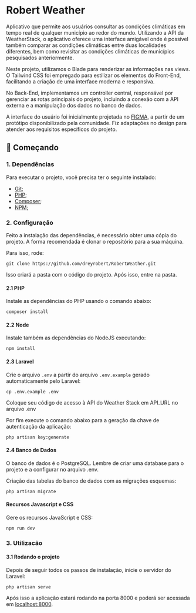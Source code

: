 # Robert Weather
Aplicativo que permite aos usuários consultar as condições climáticas em tempo real de qualquer município ao redor do mundo. Utilizando a API da WeatherStack, o aplicativo oferece uma interface amigável onde é possível também comparar as condições climáticas entre duas localidades diferentes, bem como revisitar as condições climáticas de municípios pesquisados anteriormente.

Neste projeto, utilizamos o Blade para renderizar as informações nas views. O Tailwind CSS foi empregado para estilizar os elementos do Front-End, facilitando a criação de uma interface moderna e responsiva.

No Back-End, implementamos um controller central, responsável por gerenciar as rotas principais do projeto, incluindo a conexão com a API externa e a manipulação dos dados no banco de dados.

A interface do usuário foi inicialmente projetada no [FIGMA](https://www.figma.com/design/s52ypYz5xxiNexnDVo7tRZ/Robert-Weather), a partir de um protótipo disponibilizado pela comunidade. Fiz adaptações no design para atender aos requisitos específicos do projeto.

## 🚀 Começando

### 1. Dependências

Para executar o projeto, você precisa ter o seguinte instalado:

- [Git](https://git-scm.com);
- [PHP](https://www.php.net/downloads);
- [Composer](https://getcomposer.org/download/);
- [NPM](https://www.npmjs.com/package/npm);

### 2. Configuração

Feito a instalação das dependências, é necessário obter uma cópia do projeto. A forma recomendada é clonar o repositório para a sua máquina.

Para isso, rode:

```
git clone https://github.com/dreyrobert/RobertWeather.git
```

Isso criará a pasta com o código do projeto. Após isso, entre na pasta.

#### 2.1 PHP

Instale as dependências do PHP usando o comando abaixo:

```
composer install
```

#### 2.2 Node

Instale também as dependências do NodeJS executando:

```
npm install
```

#### 2.3 Laravel

Crie o arquivo `.env` a partir do arquivo `.env.example` gerado automaticamente pelo Laravel:

```
cp .env.example .env
```

Coloque seu código de acesso à API do Weather Stack em API_URL no arquivo .env

Por fim execute o comando abaixo para a geração da chave de autenticação da aplicação:

```
php artisan key:generate
```

#### 2.4 Banco de Dados

O banco de dados é o PostgreSQL. Lembre de criar uma database para o projeto e a configurar no arquivo .env.

Criação das tabelas do banco de dados com as migrações esquemas:

```
php artisan migrate
```

#### Recursos Javascript e CSS

Gere os recursos JavaScript e CSS:

```
npm run dev
```

### 3. Utilizacão

#### 3.1 Rodando o projeto

Depois de seguir todos os passos de instalação, inicie o servidor do Laravel:

```
php artisan serve
```
Após isso a aplicação estará rodando na porta 8000 e poderá ser acessada em [localhost:8000](http://localhost:8000).